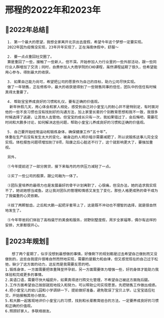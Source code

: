 # 邢程的2022年和2023年

## 🎊2022年总结🎊

     1. 第一个最大的愿望，我想全家离开北京出去度假，希望今年这个梦想一定要实现。
     2022年因为疫情没实现，23年开年实现了，正在海南休假中，舒服～

     2. 要一点点重回社交圈了。
     算是重回了一些，接触了一些新人，但不深。开始参加人力行业里的一些外部活动，跟一些同行业人群增加了交流；同时，自费参加人大商学院的CHO课程，虽然课程延期了很久，但希望能用心参与，得到最大的收获。

     3. 如果自己能力尚可，希望把公司的愿景作为自己的目标，助力公司尽快实现。
     做了一年销售，正在修炼中，最大的收获是得到了一些销售同事的信任，团队中的信任有时候真得太重要了。

     4. 帮助宝宝养成良好的习惯和礼仪，要有正确的价值观。
      新年休假几天，用心体会和家人相处，感受到自己对小皇宝儿的耐心并不是特别足，有时面对他的一些不良习惯也没有找到好的沟通方法，加上家里长辈的个别教育思想和我不一致，我很多时候选择了逃避，让其他人去管他。但宝宝的成长只有一次，我如果错过了，会后悔吧，需要花时间和大鹏多讨论，如何解决这些问题，帮助小皇宝儿养成良好的习惯和正确的价值观。

     5. 自己要开始经常运动和锻炼身体，确保健康工作“五十年”。
    体重在生产后没有发生太大的变化，被身边的人明示暗示需要减肥了，所以说锻炼这事儿完全没实现。体检报告问题项增加到了8项，阳康之后心脏还不行了，这个就影响更大了，要强加重视。

     另外，
     
     ①今年提前还了一部分房贷，接下来每月的月供压力减轻了一点。
     
     ②买了一些公司的股票，跟公司融为一体了。
     
     ③团队里培养的最得力也是发展最好的骨干计划离职了，心很痛，但没办法，她的追求我实现不了，她说她想当咸鱼。这让我对团队的管理和情感又发生了变化，那些人格更成熟的骨干成为了我偏重的心灵依赖。
     
     ④拔了两颗智齿，之后和大鹏一起把牙套带上了，这是既不冲动也不理智的选择，就是很自然地发生了。
     
     ⑤今年带爸妈们体验了高档餐厅的美食和服务，郊野别墅度假，周岁全家福等，偶尔有这样的安排，大家都很开心。

## 🎊2023年规划🎊

       想了两个星期了，似乎没想到最想做的事情，好像剩下的规划都是过去希望自己做到而又没做到的，这些自我提升很难自然而然地实现，需要的是毅力和自律，但又感觉现在的自己过于松弛，缺少了这方面的动力，这反而是我需要反思的吧。
    1.锻炼身体，一方面需要把体重降至怀孕前，另一方面需要体力增强一些，好的身体才能助力我体验和完成更多的事情。
    2.英语口语，需要尽快大幅提升，如果真得进行跨文化管理，不希望自己被这方面拖后腿。
    3.工作方面希望自己按部就班地投入和努力，可以帮助公司实现愿景。先把销售工作做出成绩。
    4.把小皇宝儿的幼儿园和小学调研一下，提前做好准备，避免耽误了宝贝上学。让宝宝适应社交，开始接触其他小朋友。
    5.和大鹏一起客观地评价小皇宝儿的习惯，找到和长辈教育结合的方法，一定要养成良好的习惯和正确的价值观。
    6.照顾好家人，多联络朋友。
